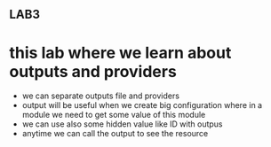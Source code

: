 ## LAB3
# this lab where we learn about outputs and providers
+ we can separate outputs file and providers
+ output will be useful when we create big configuration where in a module we need to get some value of this module
+ we can use also some hidden value like ID with outpus
+ anytime we can call the output to see the resource